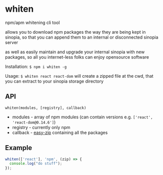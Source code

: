 # whiten
npm/apm whitening cli tool

allows you to download npm packages the way they are being kept in sinopia, so that you can append them to an internal or disconnected sinopia server

as well as easily maintain and upgrade your internal sinopia with new packages, so all you internet-less folks can enjoy opensource software

Installation: `$ npm i whiten -g`

Usage: `$ whiten react react-dom` will create a zipped file at the cwd, that you can extract to your sinopia storage directory

## API

`whiten(modules, [registry], callback)`
* modules - array of npm modules (can contain versions e.g. `['react', 'react-dom@0.14.6']`)
* registry - currently only npm
* callback - [easy-zip](https://github.com/owenchong/easy-zip) containing all the packages

## Example
```javascript
whiten(['react'], 'npm', (zip) => {
  console.log("do stuff");
});
```
